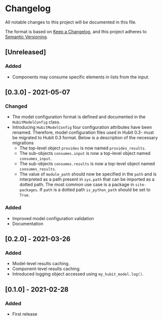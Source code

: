 # Changelog
All notable changes to this project will be documented in this file.

The format is based on [Keep a Changelog](https://keepachangelog.com/en/1.0.0/),
and this project adheres to [Semantic Versioning](https://semver.org/spec/v2.0.0.html).

## [Unreleased]

### Added
- Components may consume specific elements in lists from the input.

## [0.3.0] - 2021-05-07
### Changed
- The model configuration format is defined and documented in the `HubitModelConfig` class.
- Introducing `HubitModelConfig` four configuration attributes have been renamed. Therefore, model configuration files used in Hubit 0.3- must be migrated to Hubit 0.3 format. Below is a description of the necessary migrations
    - The top-level object `provides` is now named `provides_results`.
    - The sub-objects `consumes.input` is now a top-level object named `consumes_input`.
    - The sub-objects `consumes.results` is now a top-level object named `consumes_results`.
    - The value of `module_path` should now be specified in the `path` and is interpreted as a path present in `sys.path` that can be imported as a dotted path. 
    The most common use case is a package in `site-packages`. If `path` is a dotted path
    `is_python_path` should be set to `True`.

### Added
- Improved model configuration validation
- Documentation


## [0.2.0] - 2021-03-26
### Added
- Model-level results caching. 
- Component-level results caching. 
- Introduced logging object accessed using `my_hubit_model.log()`. 

## [0.1.0] - 2021-02-28
### Added
- First release
